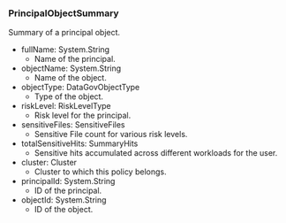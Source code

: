 ### PrincipalObjectSummary
Summary of a principal object.

- fullName: System.String
  - Name of the principal.
- objectName: System.String
  - Name of the object.
- objectType: DataGovObjectType
  - Type of the object.
- riskLevel: RiskLevelType
  - Risk level for the principal.
- sensitiveFiles: SensitiveFiles
  - Sensitive File count for various risk levels.
- totalSensitiveHits: SummaryHits
  - Sensitive hits accumulated across different workloads for the user.
- cluster: Cluster
  - Cluster to which this policy belongs.
- principalId: System.String
  - ID of the principal.
- objectId: System.String
  - ID of the object.
